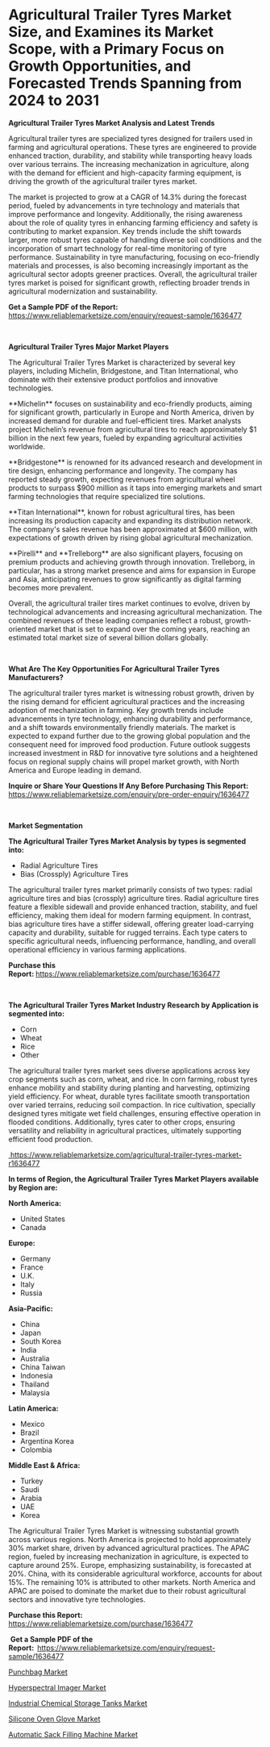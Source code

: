 <p><h1>Agricultural Trailer Tyres Market Size, and Examines its Market Scope, with a Primary Focus on Growth Opportunities, and Forecasted Trends Spanning from 2024 to 2031</h1></p><p><strong>Agricultural Trailer Tyres Market Analysis and Latest Trends</strong></p>
<p><p>Agricultural trailer tyres are specialized tyres designed for trailers used in farming and agricultural operations. These tyres are engineered to provide enhanced traction, durability, and stability while transporting heavy loads over various terrains. The increasing mechanization in agriculture, along with the demand for efficient and high-capacity farming equipment, is driving the growth of the agricultural trailer tyres market.</p><p>The market is projected to grow at a CAGR of 14.3% during the forecast period, fueled by advancements in tyre technology and materials that improve performance and longevity. Additionally, the rising awareness about the role of quality tyres in enhancing farming efficiency and safety is contributing to market expansion. Key trends include the shift towards larger, more robust tyres capable of handling diverse soil conditions and the incorporation of smart technology for real-time monitoring of tyre performance. Sustainability in tyre manufacturing, focusing on eco-friendly materials and processes, is also becoming increasingly important as the agricultural sector adopts greener practices. Overall, the agricultural trailer tyres market is poised for significant growth, reflecting broader trends in agricultural modernization and sustainability.</p></p>
<p><strong>Get a Sample PDF of the Report:&nbsp;</strong> <a href="https://www.reliablemarketsize.com/enquiry/request-sample/1636477">https://www.reliablemarketsize.com/enquiry/request-sample/1636477</a></p>
<p>&nbsp;</p>
<p><strong>Agricultural Trailer Tyres Major Market Players</strong></p>
<p><p>The Agricultural Trailer Tyres Market is characterized by several key players, including Michelin, Bridgestone, and Titan International, who dominate with their extensive product portfolios and innovative technologies. </p><p>**Michelin** focuses on sustainability and eco-friendly products, aiming for significant growth, particularly in Europe and North America, driven by increased demand for durable and fuel-efficient tires. Market analysts project Michelin’s revenue from agricultural tires to reach approximately $1 billion in the next few years, fueled by expanding agricultural activities worldwide.</p><p>**Bridgestone** is renowned for its advanced research and development in tire design, enhancing performance and longevity. The company has reported steady growth, expecting revenues from agricultural wheel products to surpass $900 million as it taps into emerging markets and smart farming technologies that require specialized tire solutions.</p><p>**Titan International**, known for robust agricultural tires, has been increasing its production capacity and expanding its distribution network. The company's sales revenue has been approximated at $600 million, with expectations of growth driven by rising global agricultural mechanization.</p><p>**Pirelli** and **Trelleborg** are also significant players, focusing on premium products and achieving growth through innovation. Trelleborg, in particular, has a strong market presence and aims for expansion in Europe and Asia, anticipating revenues to grow significantly as digital farming becomes more prevalent.</p><p>Overall, the agricultural trailer tires market continues to evolve, driven by technological advancements and increasing agricultural mechanization. The combined revenues of these leading companies reflect a robust, growth-oriented market that is set to expand over the coming years, reaching an estimated total market size of several billion dollars globally.</p></p>
<p>&nbsp;</p>
<p><strong>What Are The Key Opportunities For Agricultural Trailer Tyres Manufacturers?</strong></p>
<p><p>The agricultural trailer tyres market is witnessing robust growth, driven by the rising demand for efficient agricultural practices and the increasing adoption of mechanization in farming. Key growth trends include advancements in tyre technology, enhancing durability and performance, and a shift towards environmentally friendly materials. The market is expected to expand further due to the growing global population and the consequent need for improved food production. Future outlook suggests increased investment in R&D for innovative tyre solutions and a heightened focus on regional supply chains will propel market growth, with North America and Europe leading in demand.</p></p>
<p><strong>Inquire or Share Your Questions If Any Before Purchasing This Report:</strong> <a href="https://www.reliablemarketsize.com/enquiry/pre-order-enquiry/1636477">https://www.reliablemarketsize.com/enquiry/pre-order-enquiry/1636477</a></p>
<p>&nbsp;</p>
<p><strong>Market Segmentation</strong></p>
<p><strong>The Agricultural Trailer Tyres Market Analysis by types is segmented into:</strong></p>
<p><ul><li>Radial Agriculture Tires</li><li>Bias (Crossply) Agriculture Tires</li></ul></p>
<p><p>The agricultural trailer tyres market primarily consists of two types: radial agriculture tires and bias (crossply) agriculture tires. Radial agriculture tires feature a flexible sidewall and provide enhanced traction, stability, and fuel efficiency, making them ideal for modern farming equipment. In contrast, bias agriculture tires have a stiffer sidewall, offering greater load-carrying capacity and durability, suitable for rugged terrains. Each type caters to specific agricultural needs, influencing performance, handling, and overall operational efficiency in various farming applications.</p></p>
<p><strong>Purchase this Report:&nbsp;</strong><a href="https://www.reliablemarketsize.com/purchase/1636477">https://www.reliablemarketsize.com/purchase/1636477</a></p>
<p>&nbsp;</p>
<p><strong>The Agricultural Trailer Tyres Market Industry Research by Application is segmented into:</strong></p>
<p><ul><li>Corn</li><li>Wheat</li><li>Rice</li><li>Other</li></ul></p>
<p><p>The agricultural trailer tyres market sees diverse applications across key crop segments such as corn, wheat, and rice. In corn farming, robust tyres enhance mobility and stability during planting and harvesting, optimizing yield efficiency. For wheat, durable tyres facilitate smooth transportation over varied terrains, reducing soil compaction. In rice cultivation, specially designed tyres mitigate wet field challenges, ensuring effective operation in flooded conditions. Additionally, tyres cater to other crops, ensuring versatility and reliability in agricultural practices, ultimately supporting efficient food production.</p></p>
<p><a href="https://www.reliablemarketsize.com/agricultural-trailer-tyres-market-r1636477">&nbsp;https://www.reliablemarketsize.com/agricultural-trailer-tyres-market-r1636477</a></p>
<p><strong>In terms of Region, the Agricultural Trailer Tyres Market Players available by Region are:</strong></p>
<p>
    <p> <strong> North America: </strong>
        <ul>
            <li>United States</li>
            <li>Canada</li>
        </ul>
        </p> 
    <p> <strong> Europe: </strong>
        <ul>
            <li>Germany</li>
            <li>France</li>
            <li>U.K.</li>
            <li>Italy</li>
            <li>Russia</li>
        </ul>
        </p> 
    <p> <strong> Asia-Pacific: </strong>
        <ul>
            <li>China</li>
            <li>Japan</li>
            <li>South Korea</li>
            <li>India</li>
            <li>Australia</li>
            <li>China Taiwan</li>
            <li>Indonesia</li>
            <li>Thailand</li>
            <li>Malaysia</li>
        </ul>
        </p> 
    <p> <strong> Latin America: </strong>
        <ul>
            <li>Mexico</li>
            <li>Brazil</li>
            <li>Argentina Korea</li>
            <li>Colombia</li>
        </ul>
        </p> 
    <p> <strong> Middle East & Africa: </strong>
        <ul>
            <li>Turkey</li>
            <li>Saudi</li>
            <li>Arabia</li>
            <li>UAE</li>
            <li>Korea</li>
        </ul>
    </p>
    </p>
<p><p>The Agricultural Trailer Tyres Market is witnessing substantial growth across various regions. North America is projected to hold approximately 30% market share, driven by advanced agricultural practices. The APAC region, fueled by increasing mechanization in agriculture, is expected to capture around 25%. Europe, emphasizing sustainability, is forecasted at 20%. China, with its considerable agricultural workforce, accounts for about 15%. The remaining 10% is attributed to other markets. North America and APAC are poised to dominate the market due to their robust agricultural sectors and innovative tyre technologies.</p></p>
<p><strong>Purchase this Report: </strong><a href="https://www.reliablemarketsize.com/purchase/1636477">https://www.reliablemarketsize.com/purchase/1636477</a></p>
<p>&nbsp;<strong>Get a Sample PDF of the Report:&nbsp;&nbsp;</strong><a href="https://www.reliablemarketsize.com/enquiry/request-sample/1636477">https://www.reliablemarketsize.com/enquiry/request-sample/1636477</a></p>
<p><strong></strong></p>
<p><p><a href="https://issuu.com/reportprime-2/docs/punchbag-market-size-2030.pptx_0e07763663fc53">Punchbag Market</a></p><p><a href="https://www.linkedin.com/pulse/hyperspectral-imager-market-evolution-global-trends-regional-av4if?trackingId=Fnaqcgt4R02IYtRTNpmunw%3D%3D">Hyperspectral Imager Market</a></p><p><a href="https://www.linkedin.com/pulse/industrial-chemical-storage-tanks-market-trends-analysis-opportunities-hpzvf?trackingId=yv443%2FtwS26FQCgqVyw0vQ%3D%3D">Industrial Chemical Storage Tanks Market</a></p><p><a href="https://issuu.com/reportprime-2/docs/silicone-oven-glove-market-size-203_3a06cf24cc1b2b">Silicone Oven Glove Market</a></p><p><a href="https://github.com/RoccoManning/Market-Research-Report-List-7/blob/main/automatic-sack-filling-machine-market.md">Automatic Sack Filling Machine Market</a></p></p>